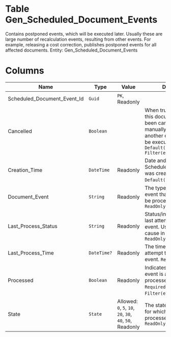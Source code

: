 # Table Gen_Scheduled_Document_Events

Contains postponed events, which will be executed later. Usually these are large number of recalculation events, resulting from other events. For example, releasing a cost correction, publishes postponed events for all affected documents. Entity: Gen_Scheduled_Document_Events

# Columns

| Name | Type | Value | Description |
| - | - | - | --- |
|Scheduled_Document_Event_Id|`Guid`|`PK`, Readonly||
|Cancelled|`Boolean`||When true, specifies that this document event has been cancelled (either manually or in respect to another event) and will not be executed. `Required` `Default(false)` `Filter(eq)` |
|Creation_Time|`DateTime`|Readonly|Date and time when the ScheduledDocumentEvent was created. `Required` `Default(Now)` `ReadOnly` |
|Document_Event|`String`|Readonly|The type of the document event that is scheduled to be processed. `Required` `ReadOnly` |
|Last_Process_Status|`String`|Readonly|Status/information of the last attemp to process the event. Usually shows the cause in case of failure. `ReadOnly` |
|Last_Process_Time|`DateTime?`|Readonly|The time of the last attempt to process the event. `ReadOnly` |
|Processed|`Boolean`|Readonly|Indicates wheather the event is already processed or not. `Required` `Default(false)` `Filter(eq)` `ReadOnly` |
|State|`State`|Allowed: `0`, `5`, `10`, `20`, `30`, `40`, `50`, Readonly|The state of the document for which the event will be processed. `Required` `ReadOnly` |
